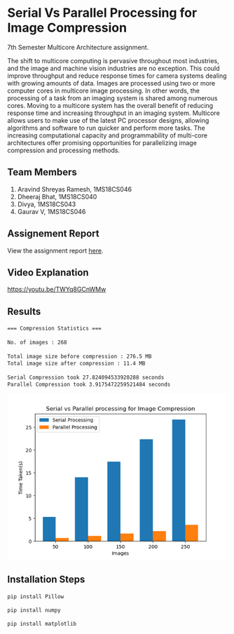 # Serial Vs Parallel Processing for Image Compression

7th Semester Multicore Architecture assignment.

The shift to multicore computing is pervasive throughout most industries, and the image and machine vision industries are no exception. This could improve throughput and reduce response times for camera systems dealing with growing amounts of data. Images are processed using two or more computer cores in multicore image processing. In other words, the processing of a task from an imaging system is shared among numerous cores. Moving to a multicore system has the overall benefit of reducing response time and increasing throughput in an imaging system. Multicore allows users to make use of the latest PC processor designs, allowing algorithms and software to run quicker and perform more tasks. The increasing computational capacity and programmability of multi-core architectures offer promising opportunities for parallelizing image compression and processing methods.

## Team Members

1. Aravind Shreyas Ramesh, 1MS18CS046
2. Dheeraj Bhat, 1MS18CS040
3. Divya, 1MS18CS043
4. Gaurav V, 1MS18CS046

## Assignement Report

View the assignment report [here](https://github.com/Gaurav-71/Multicore-Image-Compression/blob/main/Assignment%20Report.pdf).

## Video Explanation

https://youtu.be/TWYq8GCnWMw

## Results

```
=== Compression Statistics ===

No. of images : 268

Total image size before compression : 276.5 MB
Total image size after compression : 11.4 MB

Serial Compression took 27.824094533920288 seconds
Parallel Compression took 3.9175472259521484 seconds

```

![comparison graph](./NewComparisonGraph.png)

## Installation Steps

`pip install Pillow`

`pip install numpy`

`pip install matplotlib`
